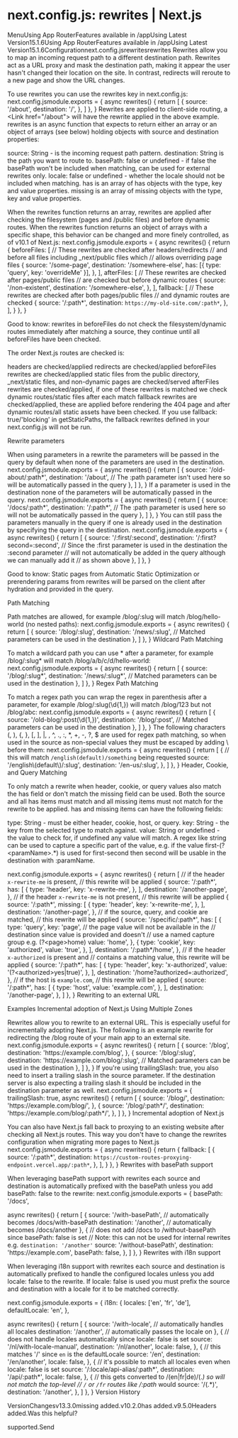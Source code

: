 # next.config.js: rewrites | Next.js

<p>MenuUsing App RouterFeatures available in /appUsing Latest Version15.1.6Using App RouterFeatures available in /appUsing Latest Version15.1.6Configurationnext.config.jsrewritesrewrites
Rewrites allow you to map an incoming request path to a different destination path.
Rewrites act as a URL proxy and mask the destination path, making it appear the user hasn't changed their location on the site. In contrast, redirects will reroute to a new page and show the URL changes.</p>
<p>To use rewrites you can use the rewrites key in next.config.js:
next.config.jsmodule.exports = {
async rewrites() {
return [
{
source: '/about',
destination: '/',
},
]
},
}
Rewrites are applied to client-side routing, a &lt;Link href=&quot;/about&quot;&gt; will have the rewrite applied in the above example.
rewrites is an async function that expects to return either an array or an object of arrays (see below) holding objects with source and destination properties:</p>
<p>source: String - is the incoming request path pattern.
destination: String is the path you want to route to.
basePath: false or undefined - if false the basePath won't be included when matching, can be used for external rewrites only.
locale: false or undefined - whether the locale should not be included when matching.
has is an array of has objects with the type, key and value properties.
missing is an array of missing objects with the type, key and value properties.</p>
<p>When the rewrites function returns an array, rewrites are applied after checking the filesystem (pages and /public files) and before dynamic routes. When the rewrites function returns an object of arrays with a specific shape, this behavior can be changed and more finely controlled, as of v10.1 of Next.js:
next.config.jsmodule.exports = {
async rewrites() {
return {
beforeFiles: [
// These rewrites are checked after headers/redirects
// and before all files including _next/public files which
// allows overriding page files
{
source: '/some-page',
destination: '/somewhere-else',
has: [{ type: 'query', key: 'overrideMe' }],
},
],
afterFiles: [
// These rewrites are checked after pages/public files
// are checked but before dynamic routes
{
source: '/non-existent',
destination: '/somewhere-else',
},
],
fallback: [
// These rewrites are checked after both pages/public files
// and dynamic routes are checked
{
source: '/:path*',
destination: <code>https://my-old-site.com/:path*</code>,
},
],
}
},
}</p>
<p>Good to know: rewrites in beforeFiles do not check the filesystem/dynamic routes immediately after matching a source, they continue until all beforeFiles have been checked.</p>
<p>The order Next.js routes are checked is:</p>
<p>headers are checked/applied
redirects are checked/applied
beforeFiles rewrites are checked/applied
static files from the public directory, _next/static files, and non-dynamic pages are checked/served
afterFiles rewrites are checked/applied, if one of these rewrites is matched we check dynamic routes/static files after each match
fallback rewrites are checked/applied, these are applied before rendering the 404 page and after dynamic routes/all static assets have been checked. If you use fallback: true/'blocking' in getStaticPaths, the fallback rewrites defined in your next.config.js will not be run.</p>
<p>Rewrite parameters</p>
<p>When using parameters in a rewrite the parameters will be passed in the query by default when none of the parameters are used in the destination.
next.config.jsmodule.exports = {
async rewrites() {
return [
{
source: '/old-about/:path*',
destination: '/about', // The :path parameter isn't used here so will be automatically passed in the query
},
]
},
}
If a parameter is used in the destination none of the parameters will be automatically passed in the query.
next.config.jsmodule.exports = {
async rewrites() {
return [
{
source: '/docs/:path*',
destination: '/:path*', // The :path parameter is used here so will not be automatically passed in the query
},
]
},
}
You can still pass the parameters manually in the query if one is already used in the destination by specifying the query in the destination.
next.config.jsmodule.exports = {
async rewrites() {
return [
{
source: '/:first/:second',
destination: '/:first?second=:second',
// Since the :first parameter is used in the destination the :second parameter
// will not automatically be added in the query although we can manually add it
// as shown above
},
]
},
}</p>
<p>Good to know: Static pages from Automatic Static Optimization or prerendering params from rewrites will be parsed on the client after hydration and provided in the query.</p>
<p>Path Matching</p>
<p>Path matches are allowed, for example /blog/:slug will match /blog/hello-world (no nested paths):
next.config.jsmodule.exports = {
async rewrites() {
return [
{
source: '/blog/:slug',
destination: '/news/:slug', // Matched parameters can be used in the destination
},
]
},
}
Wildcard Path Matching</p>
<p>To match a wildcard path you can use * after a parameter, for example /blog/:slug* will match /blog/a/b/c/d/hello-world:
next.config.jsmodule.exports = {
async rewrites() {
return [
{
source: '/blog/:slug*',
destination: '/news/:slug*', // Matched parameters can be used in the destination
},
]
},
}
Regex Path Matching</p>
<p>To match a regex path you can wrap the regex in parenthesis after a parameter, for example /blog/:slug(\d{1,}) will match /blog/123 but not /blog/abc:
next.config.jsmodule.exports = {
async rewrites() {
return [
{
source: '/old-blog/:post(\d{1,})',
destination: '/blog/:post', // Matched parameters can be used in the destination
},
]
},
}
The following characters (, ), {, }, [, ], |, , ^, ., :, *, +, -, ?, $ are used for regex path matching, so when used in the source as non-special values they must be escaped by adding \ before them:
next.config.jsmodule.exports = {
async rewrites() {
return [
{
// this will match <code>/english(default)/something</code> being requested
source: '/english\(default\)/:slug',
destination: '/en-us/:slug',
},
]
},
}
Header, Cookie, and Query Matching</p>
<p>To only match a rewrite when header, cookie, or query values also match the has field or don't match the missing field can be used. Both the source and all has items must match and all missing items must not match for the rewrite to be applied.
has and missing items can have the following fields:</p>
<p>type: String - must be either header, cookie, host, or query.
key: String - the key from the selected type to match against.
value: String or undefined - the value to check for, if undefined any value will match. A regex like string can be used to capture a specific part of the value, e.g. if the value first-(?&lt;paramName&gt;.*) is used for first-second then second will be usable in the destination with :paramName.</p>
<p>next.config.jsmodule.exports = {
async rewrites() {
return [
// if the header <code>x-rewrite-me</code> is present,
// this rewrite will be applied
{
source: '/:path*',
has: [
{
type: 'header',
key: 'x-rewrite-me',
},
],
destination: '/another-page',
},
// if the header <code>x-rewrite-me</code> is not present,
// this rewrite will be applied
{
source: '/:path*',
missing: [
{
type: 'header',
key: 'x-rewrite-me',
},
],
destination: '/another-page',
},
// if the source, query, and cookie are matched,
// this rewrite will be applied
{
source: '/specific/:path*',
has: [
{
type: 'query',
key: 'page',
// the page value will not be available in the
// destination since value is provided and doesn't
// use a named capture group e.g. (?&lt;page&gt;home)
value: 'home',
},
{
type: 'cookie',
key: 'authorized',
value: 'true',
},
],
destination: '/:path*/home',
},
// if the header <code>x-authorized</code> is present and
// contains a matching value, this rewrite will be applied
{
source: '/:path*',
has: [
{
type: 'header',
key: 'x-authorized',
value: '(?&lt;authorized&gt;yes|true)',
},
],
destination: '/home?authorized=:authorized',
},
// if the host is <code>example.com</code>,
// this rewrite will be applied
{
source: '/:path*',
has: [
{
type: 'host',
value: 'example.com',
},
],
destination: '/another-page',
},
]
},
}
Rewriting to an external URL</p>
<p>Examples
Incremental adoption of Next.js
Using Multiple Zones</p>
<p>Rewrites allow you to rewrite to an external URL. This is especially useful for incrementally adopting Next.js. The following is an example rewrite for redirecting the /blog route of your main app to an external site.
next.config.jsmodule.exports = {
async rewrites() {
return [
{
source: '/blog',
destination: 'https://example.com/blog',
},
{
source: '/blog/:slug',
destination: 'https://example.com/blog/:slug', // Matched parameters can be used in the destination
},
]
},
}
If you're using trailingSlash: true, you also need to insert a trailing slash in the source parameter. If the destination server is also expecting a trailing slash it should be included in the destination parameter as well.
next.config.jsmodule.exports = {
trailingSlash: true,
async rewrites() {
return [
{
source: '/blog/',
destination: 'https://example.com/blog/',
},
{
source: '/blog/:path*/',
destination: 'https://example.com/blog/:path*/',
},
]
},
}
Incremental adoption of Next.js</p>
<p>You can also have Next.js fall back to proxying to an existing website after checking all Next.js routes.
This way you don't have to change the rewrites configuration when migrating more pages to Next.js
next.config.jsmodule.exports = {
async rewrites() {
return {
fallback: [
{
source: '/:path*',
destination: <code>https://custom-routes-proxying-endpoint.vercel.app/:path*</code>,
},
],
}
},
}
Rewrites with basePath support</p>
<p>When leveraging basePath support with rewrites each source and destination is automatically prefixed with the basePath unless you add basePath: false to the rewrite:
next.config.jsmodule.exports = {
basePath: '/docs',</p>
<p>async rewrites() {
return [
{
source: '/with-basePath', // automatically becomes /docs/with-basePath
destination: '/another', // automatically becomes /docs/another
},
{
// does not add /docs to /without-basePath since basePath: false is set
// Note: this can not be used for internal rewrites e.g. <code>destination: '/another'</code>
source: '/without-basePath',
destination: 'https://example.com',
basePath: false,
},
]
},
}
Rewrites with i18n support</p>
<p>When leveraging i18n support with rewrites each source and destination is automatically prefixed to handle the configured locales unless you add locale: false to the rewrite. If locale: false is used you must prefix the source and destination with a locale for it to be matched correctly.</p>
<p>next.config.jsmodule.exports = {
i18n: {
locales: ['en', 'fr', 'de'],
defaultLocale: 'en',
},</p>
<p>async rewrites() {
return [
{
source: '/with-locale', // automatically handles all locales
destination: '/another', // automatically passes the locale on
},
{
// does not handle locales automatically since locale: false is set
source: '/nl/with-locale-manual',
destination: '/nl/another',
locale: false,
},
{
// this matches '/' since <code>en</code> is the defaultLocale
source: '/en',
destination: '/en/another',
locale: false,
},
{
// it's possible to match all locales even when locale: false is set
source: '/:locale/api-alias/:path*',
destination: '/api/:path*',
locale: false,
},
{
// this gets converted to /(en|fr|de)/(.<em>) so will not match the top-level
// <code>/</code> or <code>/fr</code> routes like /:path</em> would
source: '/(.*)',
destination: '/another',
},
]
},
}
Version History</p>
<p>VersionChangesv13.3.0missing added.v10.2.0has added.v9.5.0Headers added.Was this helpful?</p>
<p>supported.Send</p>
